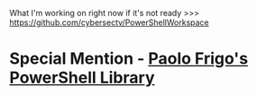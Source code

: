 What I'm working on right now if it's not ready >>> https://github.com/cybersectv/PowerShellWorkspace

# Special Mention - [Paolo Frigo's PowerShell Library](https://github.com/PaoloFrigo/scriptinglibrary/tree/master/Blog/PowerShell)
